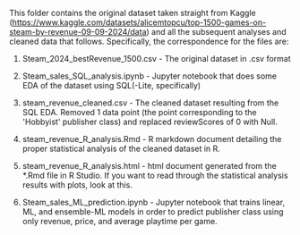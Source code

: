 This folder contains the original dataset taken straight from Kaggle (https://www.kaggle.com/datasets/alicemtopcu/top-1500-games-on-steam-by-revenue-09-09-2024/data) and all the subsequent analyses and cleaned data that follows. Specifically, the correspondence for the files are:

1. Steam_2024_bestRevenue_1500.csv - The original dataset in .csv format

2. Steam_sales_SQL_analysis.ipynb - Jupyter notebook that does some EDA of the dataset using SQL(-Lite, specifically)

3. steam_revenue_cleaned.csv - The cleaned dataset resulting from the SQL EDA. Removed 1 data point (the point corresponding to the 'Hobbyist' publisher class) and replaced reviewScores of 0 with Null.

4. steam_revenue_R_analysis.Rmd - R markdown document detailing the proper statistical analysis of the cleaned dataset in R.

5. steam_revenue_R_analysis.html - html document generated from the *.Rmd file in R Studio. If you want to read through the statistical analysis results with plots, look at this.

6. Steam_sales_ML_prediction.ipynb - Jupyter notebook that trains linear, ML, and ensemble-ML models in order to predict publisher class using only revenue, price, and average playtime per game.

